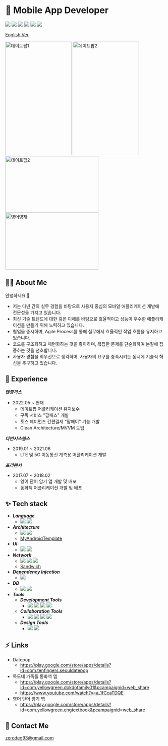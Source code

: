 # :iphone: Mobile App Developer

![](https://img.shields.io/badge/Flatform-Android-yellowgreen)
![](https://img.shields.io/badge/Language-Kotlin-blue)
![](https://img.shields.io/badge/Architecture-MVVM-skyblue)
![](https://img.shields.io/badge/Architecture-CleanArchitecture-skyblue)
![](https://img.shields.io/badge/Network-Retrofit-red)
![](https://img.shields.io/badge/DI-Hilt-Green)

[English Ver](https://github.com/ok0035/AboutMe/blob/main/README.md)

<img src="https://github.com/ok0035/ok0035/assets/19370688/51f81c8f-338e-4afa-80f6-46a77b9959dd" width="210" height="360" alt="데이트팝1">
<img src="https://github.com/ok0035/ok0035/assets/19370688/6a05fbcb-0718-454d-81a6-80d49975af33" width="210" height="360" alt="데이트팝2"></br>


<img src="https://github.com/ok0035/ok0035/assets/19370688/3e677b3a-2d87-4fb0-82d8-7e6fc83ead8c" width="295" height="180" alt="데이트팝2">
<img src="https://github.com/ok0035/ok0035/assets/19370688/1ff5f5f0-06cd-463b-9b1f-3109a1fe5f4c" width="295" height="180" alt="영어영재">


## :technologist: About Me 
안녕하세요 👋

- 저는 다년 간의 실무 경험을 바탕으로 사용자 중심의 모바일 애플리케이션 개발에 전문성을 가지고 있습니다.
- 최신 기술 트렌드에 대한 깊은 이해를 바탕으로 효율적이고 성능이 우수한 애플리케이션을 만들기 위해 노력하고 있습니다.
- 협업을 중시하며, Agile Process를 통해 실무에서 효율적인 작업 흐름을 유지하고 있습니다.
- 코드를 구조화하고 패턴화하는 것을 좋아하며, 복잡한 문제를 단순화하여 본질에 집중하는 것을 선호합니다.
- 사용자 경험을 최우선으로 생각하며, 사용자의 요구를 충족시키는 동시에 기술적 혁신을 추구하고 있습니다.</br>


## :memo: Experience

***텐핑거스***

- 2022.05 ~ 현재
    - 데이트팝 어플리케이션 유지보수
    - 구독 서비스 "팝패스" 개발
    - 토스 페이먼츠 간편결제 "팝페이" 기능 개발
    - Clean Architecture/MVVM 도입
 

***다빈시스템스***

- 2019.01 ~ 2021.06
    - LTE 및 5G 이동통신 계측용 어플리케이션 개발


***프리랜서***

- 2017.07 ~ 2018.02
    - 영어 단어 암기 앱 개발 및 배포
    - 동화책 어플리케이션 개발 및 배포
 

## :sparkles: Tech stack

- ***Language***
    - ![](https://img.shields.io/badge/Language-Kotlin-blue)
      ![](https://img.shields.io/badge/Language-Java-blue)
- ***Architecture***
    - ![](https://img.shields.io/badge/Architecture-MVVM-skyblue)
      ![](https://img.shields.io/badge/Architecture-CleanArchitecture-skyblue)
    - [MyAndroidTemplate](https://github.com/ok0035/AndroidWithCleanArchitecture)
- ***UI***
    - ![](https://img.shields.io/badge/UI-Compose-yellow)
      ![](https://img.shields.io/badge/UI-XML-yellow)
- ***Network***
    - ![](https://img.shields.io/badge/Network-OkHttpClient-red)
      ![](https://img.shields.io/badge/Network-Retrofit-red)
      ![](https://img.shields.io/badge/Network-Sandwich-red)
    - [Sandwich](https://github.com/skydoves/sandwich)
- ***Dependency Injection***
    - ![](https://img.shields.io/badge/DI-Hilt-Green)
- ***DB***
    - ![](https://img.shields.io/badge/DB-Room-purple)
      ![](https://img.shields.io/badge/DB-Realm-purple)
- ***Tools***
    - ***Development Tools***
        - ![](https://img.shields.io/badge/DevTools-AndroidStudio-orange)
          ![](https://img.shields.io/badge/DevTools-IntelliJ-orange)
          ![](https://img.shields.io/badge/DevTools-Xcode-orange)
          ![](https://img.shields.io/badge/DevTools-Postman-orange)
    - ***Collaboration Tools***
        - ![](https://img.shields.io/badge/Collaboration-Jira-coral)
          ![](https://img.shields.io/badge/Collaboration-Slack-coral)
          ![](https://img.shields.io/badge/Collaboration-Notion-coral)
          ![](https://img.shields.io/badge/Collaboration-Trello-coral)
    - ***Design Tools***
        - ![](https://img.shields.io/badge/Design-Figma-aqua)
          ![](https://img.shields.io/badge/Design-Zeplin-aqua)


## :zap: Links

- Datepop
    - https://play.google.com/store/apps/details?id=com.tenfingers.seouldatepop
- 독도네 가족들 동화책 앱
    - https://play.google.com/store/apps/details?id=com.yellowgreen.dokdofamily01&pcampaignid=web_share
    - https://www.youtube.com/watch?v=a_1fCcaTDQE
- 영어 단어 암기 앱
    - https://play.google.com/store/apps/details?id=com.yellowgreen.engtextbook&pcampaignid=web_share

 
## :speech_balloon: Contact Me
[zerodeg93@gmail.com](mailto:zerodeg93@gmail.com)

<!--
**ok0035/ok0035** is a ✨ _special_ ✨ repository because its `README.md` (this file) appears on your GitHub profile.

Here are some ideas to get you started:

- 🔭 I’m currently working on ...
- 🌱 I’m currently learning ...
- 👯 I’m looking to collaborate on ...
- 🤔 I’m looking for help with ...
- 💬 Ask me about ...
- 📫 How to reach me: ...
- 😄 Pronouns: ...
- ⚡ Fun fact: ...
-->
